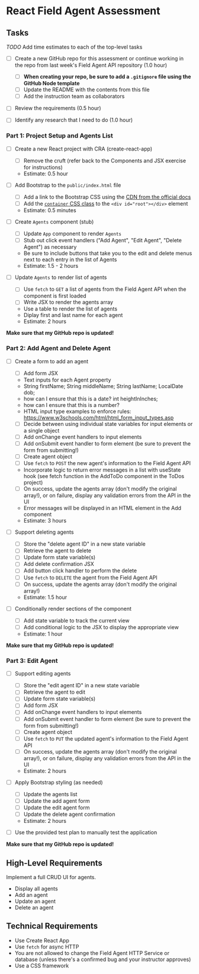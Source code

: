 # React Field Agent Assessment

## Tasks

_TODO_ Add time estimates to each of the top-level tasks

* [ ] Create a new GitHub repo for this assessment or continue working in the repo from last week's Field Agent API repository (1.0 hour)
  * [ ] **When creating your repo, be sure to add a `.gitignore` file using the GitHub Node template**
  * [ ] Update the README with the contents from this file
  * [ ] Add the instruction team as collaborators

* [ ] Review the requirements (0.5 hour)

* [ ] Identify any research that I need to do (1.0 hour)

### Part 1: Project Setup and Agents List

* [ ] Create a new React project with CRA (create-react-app)
  * [ ] Remove the cruft (refer back to the Components and JSX exercise for instructions)
  * Estimate: 0.5 hour

* [ ] Add Bootstrap to the `public/index.html` file
  * [ ] Add a link to the Bootstrap CSS using the [CDN from the official docs](https://getbootstrap.com/docs/4.6/getting-started/introduction/#css)
  * [ ] Add the [`container` CSS class](https://getbootstrap.com/docs/4.6/layout/overview/#containers) to the `<div id="root"></div>` element
  * Estimate: 0.5 minutes

* [ ] Create `Agents` component (stub)
  * [ ] Update `App` component to render `Agents`
  * [ ] Stub out click event handlers ("Add Agent", "Edit Agent", "Delete Agent") as necessary
   - Be sure to include buttons that take you to the edit and delete menus next to each entry in the list of Agents
  * Estimate: 1.5 - 2 hours

* [ ] Update `Agents` to render list of agents
  * [ ] Use `fetch` to `GET` a list of agents from the Field Agent API when the component is first loaded
  * [ ] Write JSX to render the agents array
   - Use a table to render the list of agents
   - Diplay first and last name for each agent
  * Estimate: 2 hours 
  

**Make sure that my GitHub repo is updated!**

### Part 2: Add Agent and Delete Agent

* [ ] Create a form to add an agent
  * [ ] Add form JSX
   - Text inputs for each Agent property
   - String firstName;
    String middleName; 
    String lastName; 
    LocalDate dob;
    - how can I ensure that this is a date? 
    int heightInInches; 
    - how can I ensure that this is a number?
    - HTML input type examples to enforce rules: https://www.w3schools.com/html/html_form_input_types.asp
  * [ ] Decide between using individual state variables for input elements or a single object
  * [ ] Add onChange event handlers to input elements
  * [ ] Add onSubmit event handler to form element (be sure to prevent the form from submitting!)
  * [ ] Create agent object
  * [ ] Use `fetch` to `POST` the new agent's information to the Field Agent API
   - Incorporate logic to return error messages in a list with useState hook
   (see fetch function in the AddToDo component in the ToDos project)
  * [ ] On success, update the agents array (don't modify the original array!), or on failure, display any validation errors from the API in the UI
  - Error messages will be displayed in an HTML element in the Add component 
  * Estimate: 3 hours

* [ ] Support deleting agents
  * [ ] Store the "delete agent ID" in a new state variable
  * [ ] Retrieve the agent to delete
  * [ ] Update form state variable(s)
  * [ ] Add delete confirmation JSX
  * [ ] Add button click handler to perform the delete
  * [ ] Use `fetch` to `DELETE` the agent from the Field Agent API
  * [ ] On success, update the agents array (don't modify the original array!)
  * Estimate: 1.5 hour 

* [ ] Conditionally render sections of the component
  * [ ] Add state variable to track the current view
  * [ ] Add conditional logic to the JSX to display the appropriate view
  * Estimate: 1 hour

**Make sure that my GitHub repo is updated!**

### Part 3: Edit Agent

* [ ] Support editing agents
  * [ ] Store the "edit agent ID" in a new state variable
  * [ ] Retrieve the agent to edit
  * [ ] Update form state variable(s)
  * [ ] Add form JSX
  * [ ] Add onChange event handlers to input elements
  * [ ] Add onSubmit event handler to form element (be sure to prevent the form from submitting!)
  * [ ] Create agent object
  * [ ] Use `fetch` to `PUT` the updated agent's information to the Field Agent API
  * [ ] On success, update the agents array (don't modify the original array!), or on failure, display any validation errors from the API in the UI
  * Estimate: 2 hours

* [ ] Apply Bootstrap styling (as needed)
  * [ ] Update the agents list
  * [ ] Update the add agent form
  * [ ] Update the edit agent form
  * [ ] Update the delete agent confirmation
  * Estimate: 2 hours

* [ ] Use the provided test plan to manually test the application

**Make sure that my GitHub repo is updated!**

## High-Level Requirements

Implement a full CRUD UI for agents.

* Display all agents
* Add an agent
* Update an agent
* Delete an agent

## Technical Requirements

* Use Create React App
* Use `fetch` for async HTTP
* You are not allowed to change the Field Agent HTTP Service or database (unless there's a confirmed bug and your instructor approves)
* Use a CSS framework